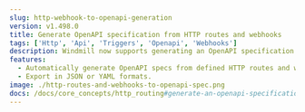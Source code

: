```yaml
---
slug: http-webhook-to-openapi-generation
version: v1.498.0
title: Generate OpenAPI specification from HTTP routes and webhooks
tags: ['Http', 'Api', 'Triggers', 'Openapi', 'Webhooks']
description: Windmill now supports generating an OpenAPI specification from existing HTTP routes and webhooks. This allows developers to automatically export their configured HTTP triggers and webhook endpoints into an OpenAPI-compliant spec (JSON/YAML), making it easier to document, share, and integrate with other systems.
features:
  - Automatically generate OpenAPI specs from defined HTTP routes and webhook triggers.
  - Export in JSON or YAML formats.
image: ./http-routes-and-webhooks-to-openapi-spec.png
docs: /docs/core_concepts/http_routing#generate-an-openapi-specification-from-http-routes
---
```

